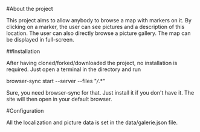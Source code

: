 #About the project

This project aims to allow anybody to browse a map with markers on it. By clicking on a marker, the user can see pictures and a description of this location. The user can also directly browse a picture gallery. The map can be displayed in full-screen.

##Installation

After having cloned/forked/downloaded the project, no installation is required. Just open a terminal in the directory and run

browser-sync start --server --files "*/*.*"

Sure, you need browser-sync for that. Just install it if you don't have it.
The site will then open in your default browser.

#Configuration

All the localization and picture data is set in the data/galerie.json file.